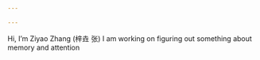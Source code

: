 ```yaml
---

---
```



Hi, I’m Ziyao Zhang (梓垚 张)
I am working on figuring out something about memory and attention
